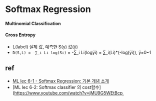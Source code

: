 # Softmax Regression

#### Multinomial Classification

#### Cross Entropy
- L(label) 실제 값, 예측한 S(y) 값(ÿ)
- ```D(S,L) = -∑_i Li log(Si)``` = -∑_i Li(logÿi) = ∑_i(Li)*(-log(ÿi)), ÿ=0~1

## ref
- [ML lec 6-1 - Softmax Regression: 기본 개념 소개](https://www.youtube.com/watch?v=MFAnsx1y9ZI)
- [ML lec 6-2: Softmax classifier 의 cost함수](https://www.youtube.com/watch?v=jMU9G5WEtBcp 

